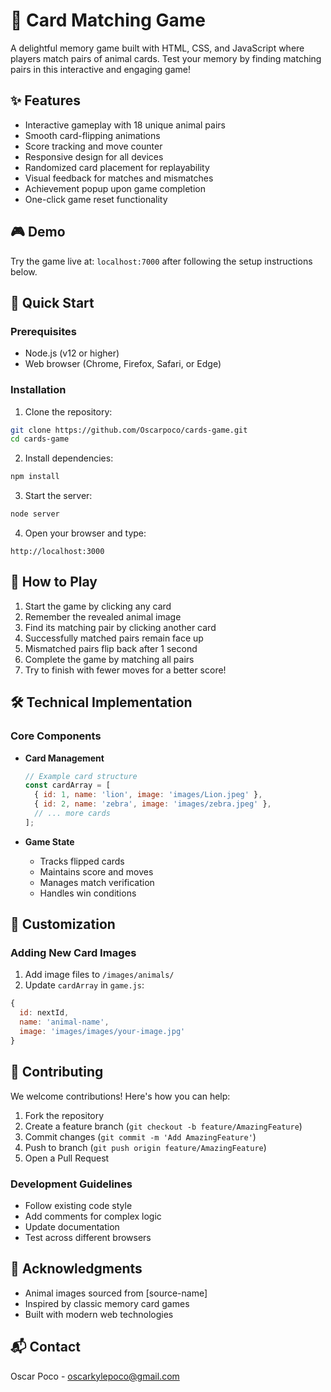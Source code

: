 # 🎴 Card Matching Game

A delightful memory game built with HTML, CSS, and JavaScript where players match pairs of animal cards. Test your memory by finding matching pairs in this interactive and engaging game!

## ✨ Features

- Interactive gameplay with 18 unique animal pairs
- Smooth card-flipping animations
- Score tracking and move counter
- Responsive design for all devices
- Randomized card placement for replayability
- Visual feedback for matches and mismatches
- Achievement popup upon game completion
- One-click game reset functionality

## 🎮 Demo

Try the game live at: `localhost:7000` after following the setup instructions below.

## 🚀 Quick Start

### Prerequisites

- Node.js (v12 or higher)
- Web browser (Chrome, Firefox, Safari, or Edge)

### Installation

1. Clone the repository:
```bash
git clone https://github.com/Oscarpoco/cards-game.git
cd cards-game
```

2. Install dependencies:
```bash
npm install
```

3. Start the server:
```bash
node server
```

4. Open your browser and type:
```
http://localhost:3000
```

## 🎯 How to Play

1. Start the game by clicking any card
2. Remember the revealed animal image
3. Find its matching pair by clicking another card
4. Successfully matched pairs remain face up
5. Mismatched pairs flip back after 1 second
6. Complete the game by matching all pairs
7. Try to finish with fewer moves for a better score!

## 🛠 Technical Implementation

### Core Components

- **Card Management**
  ```javascript
  // Example card structure
  const cardArray = [
    { id: 1, name: 'lion', image: 'images/Lion.jpeg' },
    { id: 2, name: 'zebra', image: 'images/zebra.jpeg' },
    // ... more cards
  ];
  ```

- **Game State**
  - Tracks flipped cards
  - Maintains score and moves
  - Manages match verification
  - Handles win conditions


## 🎨 Customization

### Adding New Card Images

1. Add image files to `/images/animals/`
2. Update `cardArray` in `game.js`:
```javascript
{
  id: nextId,
  name: 'animal-name',
  image: 'images/images/your-image.jpg'
}
```

## 🤝 Contributing

We welcome contributions! Here's how you can help:

1. Fork the repository
2. Create a feature branch (`git checkout -b feature/AmazingFeature`)
3. Commit changes (`git commit -m 'Add AmazingFeature'`)
4. Push to branch (`git push origin feature/AmazingFeature`)
5. Open a Pull Request

### Development Guidelines

- Follow existing code style
- Add comments for complex logic
- Update documentation
- Test across different browsers


## 🙏 Acknowledgments

- Animal images sourced from [source-name]
- Inspired by classic memory card games
- Built with modern web technologies

## 📬 Contact

Oscar Poco - oscarkylepoco@gmail.com
